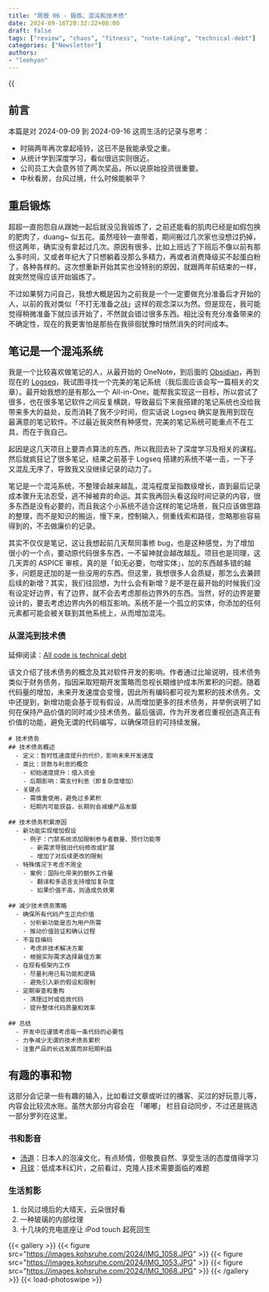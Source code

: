 ```yaml
---
title: "周报 06 - 锻炼、混沌和技术债"
date: 2024-09-16T20:32:22+08:00
draft: false
tags: ["review", "chaos", "fitness", "note-taking", "technical-debt"]
categories: ["Newsletter"]
authors:
- "leehyon"
---
```


{{<audio src="audio/tropical-rainforest.mp3" caption="♪ 热带雨林 - S.H.E" >}}

## 前言

本篇是对 2024-09-09 到 2024-09-16 这周生活的记录与思考：

- 时隔两年再次拿起哑铃，这已不是我能承受之重。
- 从统计学到深度学习，看似很远实则很近。
- 公司员工大会意外领了两次奖品，所以说原始投资很重要。
- 中秋看房，台风过境，什么时候能躺平？

## 重启锻炼

超超一直抱怨自从跟她一起后就没见我锻炼了，之前还能看的肌肉已经是如假包换的肥肉了，duang~ 似五花。虽然哑铃一直带着，期间搬过几次家也没想过扔掉，但这两年，确实没有拿起过几次。原因有很多，比如上班远了下班后不像以前有那么多时间，又或者年纪大了只想躺着没那么多精力，再或者消费降级买不起蛋白粉了，各种各样的。这次想重新开始其实也没特别的原因，就跟两年前结束的一样，就突然觉得应该开始锻炼了。

不过如果努力问自己，我想大概是因为之前我是一个一定要做充分准备后才开始的人，以前的我对类似「不打无准备之战」这样的观念深以为然。但是现在，我可能觉得稍微准备下就应该开始了，不然就会错过很多东西。相比没有充分准备带来的不确定性，现在的我更害怕是那些在我徘徊犹豫时悄然消失的时间成本。

## 笔记是一个混沌系统

我是一个比较喜欢做笔记的人，从最开始的 OneNote，到后面的 [Obsidian](https://obsidian.md/)，再到现在的 [Logseq](https://logseq.com/)，我试图寻找一个完美的笔记系统（我后面应该会写一篇相关的文章）。最开始我想的是有那么一个 All-in-One，能帮我实现这一目标，所以尝试了很多，也在很多笔记软件之间反复横跳，导致最后下来我搭建的笔记系统也没给我带来多大的益处，反而消耗了我不少时间，但实话说 Logseq 确实是我用到现在最满意的笔记软件。不过最近我突然有种感觉，完美的笔记系统可能重点不在工具，而在于我自己。

起因是这几天项目上要弄点算法的东西，所以我回去补了深度学习及相关的课程。然后就疯狂记了很多笔记，结果之前基于 Logseq 搭建的系统不堪一击，一下子又混乱无序了，导致我又没继续记录的动力了。

笔记是一个混沌系统，不整理会越来越乱，混沌程度呈指数级增长，直到最后记录成本骤升无法忍受，逃不掉被弃的命运。其实我再回头看这段时间记录的内容，很多东西是没有必要的，而且我这个小系统不适合这样的笔记场景，我只应该做思路的整理，而不是知识的搬运，慢下来，控制输入，侧重线索和路径，忽略那些容易得到的，不去做廉价的记录。

其实不仅仅是笔记，这让我想起前几天帮同事修 bug，也是这种感觉，为了增加很小的一个点，要动原代码很多东西，一不留神就会越改越乱。项目也是同理，这几天弄的 ASPICE 审核，真的是「如无必要，勿增实体」，加的东西越多错的越多，问题是还加的是一些没用的东西。但这里，我想很多人会质疑，那怎么去兼顾后续的新增？其实，我们往回想，为什么会有新增？是不是在最开始的时候我们没有设定好边界，有了边界，就不会去考虑那些边界外的东西。当然，好的边界是要设计的，要去考虑边界内外的相互影响。系统不是一个孤立的实体，你添加的任何元素都可能会被关联到其他系统上，从而增加混沌。

### 从混沌到技术债

延伸阅读：[All code is technical debt](https://www.tokyodev.com/articles/all-code-is-technical-debt)

该文介绍了技术债务的概念及其对软件开发的影响。作者通过比喻说明，技术债务类似于财务债务，指因采取短期开发策略而忽视长期维护成本所累积的问题。随着代码量的增加，未来开发速度会变慢，因此所有编码都可视为累积的技术债务。文中还提到，新增功能会基于现有假设，从而增加更多的技术债务，并举例说明了如何在保持产品价值的同时减少技术债务。最后强调，作为开发者应重视创造真正有价值的功能，避免无谓的代码编写，以确保项目的可持续发展。

```markmap
# 技术债务
## 技术债务概述
  - 定义：暂时性速度提升的代价，影响未来开发速度
  - 类比：贷款与利息的概念
    - 初始速度提升：借入资金
    - 后期影响：需支付利息（即复杂度增加）
  - 关键点
    - 需慎重使用，避免过多累积
    - 短期内可能获益，长期则会减缓产品发展

## 技术债务积累原因
  - 新功能实现增加假设
    - 例子：门禁系统添加限制参与者数量、预付功能等
      - 新需求导致旧代码修改或扩展
      - 增加了对后续更改的限制
  - 特殊情况下考虑不周全
    - 案例：国际化带来的额外工作量
      - 翻译和多语言支持增加复杂度
      - 如果价值不高，则造成负效果

## 减少技术债务策略
  - 确保所有代码产生正向价值
    - 分析新功能是否为用户所需
    - 推动价值验证和确认过程
  - 不盲目编码
    - 考虑非技术解决方案
    - 根据实际需求选择最佳方案
  - 在现有框架内工作
    - 尽量利用已有功能和逻辑
    - 避免引入新的假设和限制
  - 定期审查和重构
    - 清理过时或低效代码
    - 提升整体代码质量和效率

## 总结
  - 开发中应谨慎考虑每一条代码的必要性
  - 力争减少无谓的技术债务累积
  - 注重产品的长远发展而非短期利益
```

## 有趣的事和物

这部分会记录一些有趣的输入，比如看过文章或听过的播客、买过的好玩意儿等，内容会比较流水账。虽然大部分内容会在 「嘟嘟」 栏目自动同步，不过还是挑选一部分罗列在这里。

### 书和影音

- [汤道](https://movie.douban.com/subject/36053033/)：日本人的泡澡文化，有点矫情，但敬畏自然、享受生活的态度值得学习
- [月球](https://movie.douban.com/subject/3073124/)：低成本科幻片，之前看过，克隆人技术需要面临的难题

### 生活剪影

1. 台风过境后的大晴天，云朵很好看
2. 一种玻璃的内部纹理
3. 十几块的充电底座让 iPod touch 起死回生

{{< gallery >}}
  {{< figure src="https://images.kohsruhe.com/2024/IMG_1058.JPG" >}}
  {{< figure src="https://images.kohsruhe.com/2024/IMG_1053.JPG" >}}
  {{< figure src="https://images.kohsruhe.com/2024/IMG_1068.JPG" >}}
{{< /gallery >}}
{{< load-photoswipe >}}

